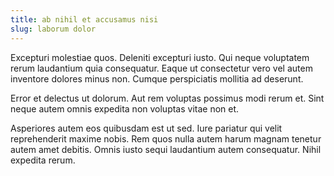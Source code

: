 ```yaml
---
title: ab nihil et accusamus nisi
slug: laborum dolor
---
```


Excepturi molestiae quos. Deleniti excepturi iusto. Qui neque voluptatem rerum laudantium quia consequatur. Eaque ut consectetur vero vel autem inventore dolores minus non. Cumque perspiciatis mollitia ad deserunt.

Error et delectus ut dolorum. Aut rem voluptas possimus modi rerum et. Sint neque autem omnis expedita non voluptas vitae non et.

Asperiores autem eos quibusdam est ut sed. Iure pariatur qui velit reprehenderit maxime nobis. Rem quos nulla autem harum magnam tenetur autem amet debitis. Omnis iusto sequi laudantium autem consequatur. Nihil expedita rerum.
